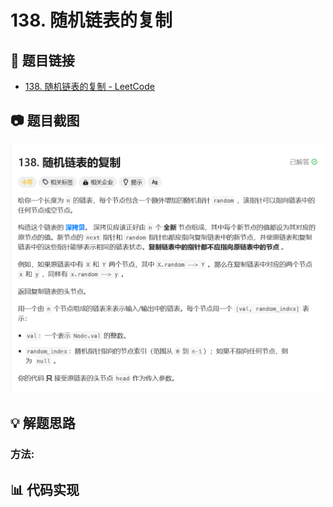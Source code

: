 # 138. 随机链表的复制

## 📝 题目链接

- [138. 随机链表的复制 - LeetCode](https://leetcode.cn/problems/copy-list-with-random-pointer/description)

## 📷 题目截图
![img_3.png](img_3.png)

## 💡 解题思路


### 方法:

## 📊 代码实现

```java

```